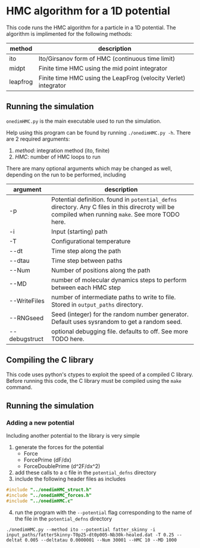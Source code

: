 # HMC algorithm for a 1D potential

This code runs the HMC algorithm for a particle in a 1D potential.
The algorithm is implimented for the following methods:

|  method  | description |
| -------- | ----------- |
| ito      | Ito/Girsanov form of HMC (continuous time limit)                |
| midpt    | Finite time HMC using the mid point integrator                  |
| leapfrog | Finite time HMC using the LeapFrog (velocity Verlet) integrator |

## Running the simulation

`onedimHMC.py` is the main executable used to run the simulation.

Help using this program can be found by running `./onedimHMC.py -h`.
There are 2 required arguments:

1. *method*: integration method (ito, finite)
2. *HMC*: number of HMC loops to run

There are many optional arguments which may be changed as well, depending on the run to be performed, including

| argument | description |
| -------- | ----------- |
| -p       | Potential definition. found in `potential_defns` directory. Any C files in this direcroty will be compiled when running `make`. See more TODO here. | 
| -i       | Input (starting) path |
| -T       | Configurational temperature |
| --dt     | Time step along the path |
| --dtau   | Time step between paths |
| --Num    | Number of positions along the path |
| --MD     | number of molecular dynamics steps to perform between each HMC step |
| --WriteFiles | number of intermediate paths to write to file. Stored in `output_paths` directory.|
| --RNGseed | Seed (integer) for the random number generator. Default uses sysrandom to get a random seed. |
| --debugstruct | optional debugging file. defaults to off. See more TODO here. |


## Compiling the C library

This code uses python's ctypes to exploit the speed of a compiled C library.
Before running this code, the C library must be compiled using the `make` command.

## Running the simulation


### Adding a new potential

Including another potential to the library is very simple

1. generate the forces for the potential
    - Force
    - ForcePrime (dF/dx)
    - ForceDoublePrime (d^2F/dx^2)
2. add these calls to a c file in the `potential_defns` directory
3. include the following header files as includes

``` c
#include "../onedimHMC_struct.h"
#include "../onedimHMC_forces.h"
#include "../onedimHMC.c"
```

4. run the program with the `--potential` flag corresponding to the name of the file in the `potential_defns` directory

```
./onedimHMC.py --method ito --potential fatter_skinny -i input_paths/fatterSkinny-T0p25-dt0p005-Nb30k-healed.dat -T 0.25 --deltat 0.005 --deltatau 0.0000001 --Num 30001 --HMC 10 --MD 1000
```
